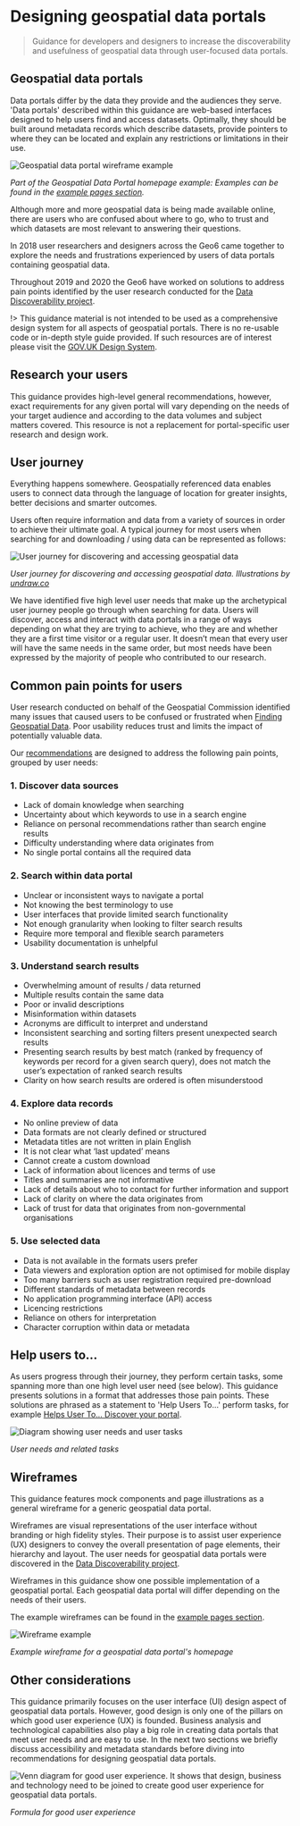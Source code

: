 # Designing geospatial data portals

> Guidance for developers and designers to increase the discoverability and usefulness of geospatial data through user-focused data portals.

## Geospatial data portals

Data portals differ by the data they provide and the audiences they serve. 'Data portals' described within this guidance are web-based interfaces designed to help users find and access datasets. Optimally, they should be built around metadata records which describe datasets, provide pointers to where they can be located and explain any restrictions or limitations in their use.

<div class="image-container">

![Geospatial data portal wireframe example](../_media/intro-wireframe_lofi.png)

*Part of the Geospatial Data Portal homepage example: Examples can be found in the [example pages section](/main-content/pages/pages-intro).*

</div>

Although more and more geospatial data is being made available online, there are users who are confused about where to go, who to trust and which datasets are most relevant to answering their questions.

In 2018 user researchers and designers across the Geo6 came together to explore the needs and frustrations experienced by users of data portals containing geospatial data.

Throughout 2019 and 2020 the Geo6 have worked on solutions to address pain points identified by the user research conducted for the [Data Discoverability project](https://www.gov.uk/government/publications/finding-geospatial-data/finding-geospatial-data).

!> This guidance material is not intended to be used as a comprehensive design system for all aspects of geospatial portals. There is no re-usable code or in-depth style guide provided. If such resources are of interest please visit the [GOV.UK Design System](https://design-system.service.gov.uk/get-started/).

## Research your users
This guidance provides high-level general recommendations, however, exact requirements for any given portal will vary depending on the needs of your target audience and according to the data volumes and subject matters covered. This resource is not a replacement for portal-specific user research and design work. 

## User journey
Everything happens somewhere. Geospatially referenced data enables users to connect data through the language of location for greater insights, better decisions and smarter outcomes.  

Users often require information and data from a variety of sources in order to achieve their ultimate goal. A typical journey for most users when searching for and downloading / using data can be represented as follows:

<div class="image-container">

![User journey for discovering and accessing geospatial data](../_media/spatial-data-journey-v3.svg)

*User journey for discovering and accessing geospatial data. Illustrations by [undraw.co](https://undraw.co/license)*

</div>

We have identified five high level user needs that make up the archetypical user journey people go through when searching for data. Users will discover, access and interact with data portals in a range of ways depending on what they are trying to achieve, who they are and whether they are a first time visitor or a regular user. It doesn’t mean that every user will have the same needs in the same order, but most needs have been expressed by the majority of people who contributed to our research. 

## Common pain points for users
User research conducted on behalf of the Geospatial Commission identified many issues that caused users to be confused or frustrated when [Finding Geospatial Data](https://www.gov.uk/government/publications/finding-geospatial-data/finding-geospatial-data). Poor usability reduces trust and limits the impact of potentially valuable data. 

Our [recommendations](https://pautva.github.io/dd3-wireframes/#/main-content/introduction?id=help-users-to) are designed to address the following pain points, grouped by user needs:  

### 1. Discover data sources
*	Lack of domain knowledge when searching
*	Uncertainty about which keywords to use in a search engine
*	Reliance on personal recommendations rather than search engine results
*	Difficulty understanding where data originates from
*	No single portal contains all the required data

### 2. Search within data portal
*	Unclear or inconsistent ways to navigate a portal 
*	Not knowing the best terminology to use
*	User interfaces that provide limited search functionality
*	Not enough granularity when looking to filter search results
*	Require more temporal and flexible search parameters
*	Usability documentation is unhelpful

### 3. Understand search results
*	Overwhelming amount of results / data returned
*	Multiple results contain the same data
*	Poor or invalid descriptions
*	Misinformation within datasets
*	Acronyms are difficult to interpret and understand
*	Inconsistent searching and sorting filters present unexpected search results
*	Presenting search results by best match (ranked by frequency of keywords per record for a given search query), does not match the user’s expectation of ranked search results
*	Clarity on how search results are ordered is often misunderstood

### 4. Explore data records
*	No online preview of data
*	Data formats are not clearly defined or structured
*	Metadata titles are not written in plain English
*	It is not clear what ‘last updated’ means
*	Cannot create a custom download
*	Lack of information about licences and terms of use
*	Titles and summaries are not informative
*	Lack of details about who to contact for further information and support
*	Lack of clarity on where the data originates from
*	Lack of trust for data that originates from non-governmental organisations

### 5. Use selected data
*	Data is not available in the formats users prefer 
*	Data viewers and exploration option are not optimised for mobile display
*	Too many barriers such as user registration required pre-download
*	Different standards of metadata between records
*	No application programming interface (API) access
*	Licencing restrictions
*	Reliance on others for interpretation
*	Character corruption within data or metadata

## Help users to...
As users progress through their journey, they perform certain tasks, some spanning more than one high level user need (see below). This guidance presents solutions in a format that addresses those pain points. These solutions are phrased as a statement to 'Help Users To...' perform tasks, for example [Helps User To... Discover your portal](main-content/steps/discover-your-portal).  

<div class="image-container">

![Diagram showing user needs and user tasks](../_media/help-users.svg)

*User needs and related tasks*

</div>

## Wireframes

This guidance features mock components and page illustrations as a general wireframe for a generic geospatial data portal. 

Wireframes are visual representations of the user interface without branding or high fidelity styles. Their purpose is to assist user experience (UX) designers to convey the overall presentation of page elements, their hierarchy and layout. The user needs for geospatial data portals were discovered in the [Data Discoverability project](https://www.gov.uk/government/publications/finding-geospatial-data/finding-geospatial-data).

Wireframes in this guidance show one possible implementation of a geospatial portal. Each geospatial data portal will differ depending on the needs of their users.

The example wireframes can be found in the [example pages section](/main-content/pages/pages-intro).

<div class="image-container">

![Wireframe example](../_media/wireframe-example.png)

*Example wireframe for a geospatial data portal's homepage*

</div>

## Other considerations

This guidance primarily focuses on the user interface (UI) design aspect of geospatial data portals. However, good design is only one of the pillars on which good user experience (UX) is founded. Business analysis and technological capabilities also play a big role in creating data portals that meet user needs and are easy to use. In the next two sections we briefly discuss accessibility and metadata standards before diving into recommendations for designing geospatial data portals. 

<div class="image-container">

![Venn diagram for good user experience. It shows that design, business and technology need to be joined to create good user experience for geospatial data portals.](../_media/ux-formula.png)

*Formula for good user experience*

</div>

